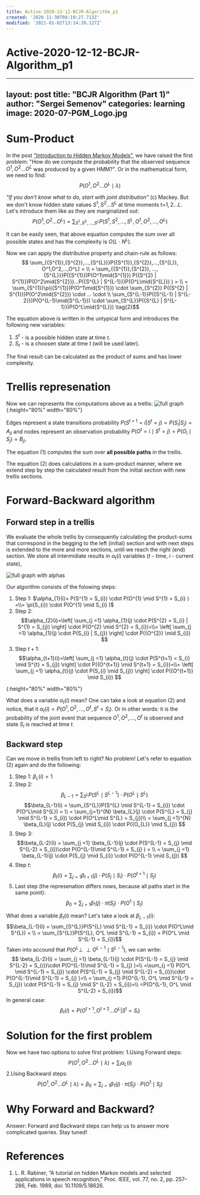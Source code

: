 ```yaml
---
title: Active-2020-12-12-BCJR-Algorithm_p1
created: '2020-11-30T08:19:27.713Z'
modified: '2021-01-02T13:14:20.127Z'
---
```


# Active-2020-12-12-BCJR-Algorithm_p1


---
layout: post
title: "BCJR Algorithm (Part 1)"
author: "Sergei Semenov"
categories: learning
image: 2020-07-PGM_Logo.jpg
---

# Sum-Product 
In the post ["Introduction to Hidden Markov Models"](https://simonrus.github.io/about/learning/Introduction-to-HMM.html), we have raised the first problem: "How do we compute the probability that the observed sequence $O^1,O^2...O^L$ was produced by a given HMM?". Or in the mathematical form, we need to find:
$$P(O^1,O^2...O^L \mid \lambda)$$

_"If you don't know what to do, start with joint distribution"_ (c) Mackey. But we don't know hidden state values $S^{1}, S^{2} ... S^{L}$ at time moments t=$1,2 ... L$. Let's introduce them like as they are marginalized out:
$$P(O^1,O^2...O^L) = 
\sum_{{S^{1}},{S^{2}},...,{S^{L}}}P({S^{1}},{S^{2}},...,{S^{L}}, O^1,O^2,...,O^L) \tag{1} $$

It can be easily seen, that above equation computes the sum over all possible states and has the complexity is $O(L \cdot N^{L})$. 

Now we can apply the distributive property and chain-rule as follows:
$$ \sum_{{S^{1}},{S^{2}},...,{S^{L}}}P({S^{1}},{S^{2}},...,{S^{L}}, O^1,O^2,...,O^L) = \\
= \sum_{{S^{1}},{S^{2}}, ..., {S^{L}}}P({S^{1}})P(O^1\mid{S^{1}}) P({S^{2} | S^{1}})P(O^2\mid{S^{2}})...P({S^{L} | S^{L-1}})P(O^L\mid{S^{L}}) ) = \\
= \sum_{S^{1}}\pi({S^{1}})P(O^1\mid{S^{1}}) \cdot \sum_{S^{2}} P({S^{2} | S^{1}})P(O^2\mid{S^{2}}) \cdot ... \cdot \\ \sum_{S^{L-1}}P({S^{L-1} | S^{L-2}})P(O^{L-1}\mid{S^{L-1}}) \cdot  \sum_{S^{L}}P({S^{L} | S^{L-1}})P(O^L\mid{S^{L}}) \tag{2}$$

The equation above is written in the untypical form and introduces the following new variables:
1. $S^{t}$ - is a possible hidden state at time $t$.
2. $S_t$ - is a choosen state at time $t$ (will be used later). 

The final result can be calculated as the product of sums and has lower complexity.

# Trellis represenation
Now we can represents the computations above as a trellis:
![full graph](https://simonrus.github.io/about/assets/img/2020-12_BCJR_Trellis.svg "Graph"){:height="80%" width="80%"}

Edges represent a state transitions probability  $P(S^{t+1} = i | S^{t} = j) = P(S_{i} | S_{j}) = A_{ji}$ and nodes represent an observation probability $P(O^t=i\mid{S^{t}=j}) = P(O_i \mid {S_{j}}) = B_{ji}$.

The equation (1) computes the sum over **all possible paths** in the trellis.  

The equation (2) does calculations in a  sum-product manner, where we extend step by step the calculated result from the initial section with new trellis sections. 

# Forward-Backward algorithm 
## Forward step in a trellis
We evaluate the whole trellis by consequently calculating the product-sums that correspond in the begging to the left (initial) section and with next steps is extended to the more and more sections, until we reach the right (end) section. We store all intermidiate results in $\alpha_{t}(i)$ variables ($t$ - time, $i$ - current state),

![full graph with alphas](https://simonrus.github.io/about/assets/img/2020-12_BCJR_Trellis_Alphas.svg "Graph")

Our algorithm consists of the folowing steps:
1. Step 1: $\alpha_{1}(i)= P(S^{1} = S_{i}) \cdot P(O^{1} \mid S^{1} = S_{i} ) =\\= \pi(S_{i}) \cdot P(O^{1} \mid S_{i} )$
2. Step 2: 
$$\alpha_{2}(i)=\left[ \sum_{j =1} \alpha_{1}(j) \cdot P(S^{2} = S_{i} | S^{1} = S_{j}) \right] \cdot P(O^{2} \mid S^{2} = S_{i})=\\=
\left[ \sum_{j =1} \alpha_{1}(j) \cdot P(S_{i} | S_{j}) \right] \cdot P({O^{2}} \mid S_{i}) 
$$
2. Step $t+1$:
$$\alpha_{t+1}(i)=\left[ \sum_{j =1} \alpha_{t}(j) \cdot P(S^{t+1} = S_{i} \mid S^{t} = S_{j}) \right] \cdot P({O^{t+1}} \mid S^{t+1} = S_{i})=\\=
\left[ \sum_{j =1} \alpha_{t}(j) \cdot P(S_{i} \mid S_{j}) \right] \cdot P({O^{t+1}} \mid S_{i}) 
$$

{:height="80%" width="80%"}

What does a variable $\alpha_{t}(i)$ mean? One can take a look at equation (2) and notice, that it $\alpha_{t}(i) = P(O^1,O^2,...,{O^t}, S^{t} = S_{i})$. Or in other words: it is the probability of the joint event that sequence $O^1,O^2,...,{O^t}$ is observed and state $S_{i}$ is reached at time $t$.

## Backward step
Can we move in trellis from left to right? No problem! Let's refer to equation (2) again and do the following:

1. Step 1: $\beta_{L}(i)=1$
2. Step 2: 
$$\beta_{L-1} = \sum_{S^{L}}P(S^{L} \mid S^{L-1})\cdot P(O^L\mid S^{L})$$
$$\beta_{L-1}(i) = \sum_{S^{L}}P(S^{L} \mid S^{L-1} = S_{i}) \cdot P(O^L\mid S^{L}) = \\
= \sum_{j=1}^{N} \beta_{L}(j) \cdot P(S^{L} = S_{j} \mid S^{L-1} = S_{i}) \cdot P(O^L\mid S^{L} = S_{j})\\
= \sum_{j =1}^{N} \beta_{L}(j) \cdot P(S_{j} \mid S_{i}) \cdot P({O_{L}} \mid S_{j})
$$
3. Step 3: 
$$\beta_{L-2}(i) = \sum_{j =1} \beta_{L-1}(j) \cdot P(S^{L-1} = S_{j} \mid S^{L-2} = S_{i})\cdot P(O^{L-1}\mid S^{L-1} = S_{j} ) = \\
= \sum_{j =1} \beta_{L-1}(j) \cdot P(S_{j} \mid S_{i}) \cdot P(O^{L-1} \mid S_{j}) 
$$
3. Step $t$:
$$\beta_{t}(i) =
\sum_{j =1} \beta_{t+1}(j) \cdot P(S_{j} \mid S_{i}) \cdot P(O^{t+1} \mid S_{j}) 
$$
4. Last step (the represenation differs nows, because all paths start in the same point):
$$\beta_{0} = 
\sum_{j =1} \beta_{1}(j) \cdot \pi(S_{j}) \cdot P(O^{1} \mid S_{j}) 
$$

What does a variable $\beta_{t}(i)$ mean? Let's take a look at $\beta_{L-1}(i)$:
$$\beta_{L-1}(i) = \sum_{S^{L}}P(S^{L} \mid S^{L-1} = S_{i}) \cdot P(O^L\mid S^{L}) = \\
= \sum_{S^{L}}P(S^{L}, O^L \mid S^{L-1} = S_{i}) = P(O^L \mid S^{L-1} = S_{i})$$
Taken into accound that $P(O^L \perp \!\!\! \perp O^{L-1} \mid S^{L-1})$, we can write:
$$
\beta_{L-2}(i) = \sum_{j =1} \beta_{L-1}(j) \cdot P(S^{L-1} = S_{j} \mid S^{L-2} = S_{i})\cdot P(O^{L-1}\mid S^{L-1} = S_{j} )=\\
=\sum_{j =1} P(O^L \mid S^{L-1} = S_{j}) \cdot P(S^{L-1} = S_{j} \mid S^{L-2} = S_{i})\cdot P(O^{L-1}\mid S^{L-1} = S_{j} )=\\
= \sum_{j =1} P(O^{L-1}, O^L \mid S^{L-1} = S_{j}) \cdot P(S^{L-1} = S_{j} \mid S^ {L-2} = S_{i})=\\
=P(O^{L-1}, O^L \mid S^{L-2} = S_{i})$$
In general case:
$$\beta_{t}(i) = P(O^{t+1}, O^{t+2}...O^{L}|S^{t} = S_{i})$$

# Solution for the  first problem
Now we have two options to solve first problem:
1.Using Forward steps: $$P(O^1,O^2...O^L \mid \lambda) = \sum_{i}\alpha_{L}(i)$$ 
2.Using Backward steps: $$P(O^1,O^2...O^L \mid \lambda) = \beta_{0} = \sum_{j=1} \beta_{1}(j) \cdot \pi(S_{j}) \cdot P(O^{1} \mid S_{j})$$

# Why Forward and Backward?
Answer: Forward and Backward steps can help us to answer more complicated queries. Stay tuned!

# References 
1. L. R. Rabiner, “A tutorial on hidden Markov models and selected applications in speech recognition,” Proc. IEEE, vol. 77, no. 2, pp. 257–286, Feb. 1989, doi: 10.1109/5.18626.




